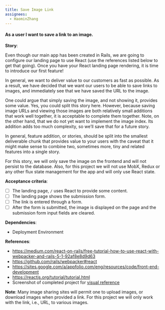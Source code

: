 ```yaml
---
title: Save Image Link
assignees:
  - HaominZhang
---
```


#### As a user I want to save a link to an image.

__Story__:

Even though our main app has been created in Rails, we are going to configure our 
landing page to use React (use the references listed below to get that going). 
Once you have your React landing page rendering, it is time
to introduce our first feature! 

In general, we want to deliver value to our
customers as fast as possible. As a result, we have decided that we want our
users to be able to save links to images, and immediately see that we have
saved the URL to the image.

One could argue that simply saving the image, and not showing it, provides some
value. Yes, you could split this story here. However, because saving image URLs
and viewing those images are both relatively small additions that work well
together, it is acceptable to complete them together. Note, on the other hand,
that we do not yet want to implement the image index. Its addition adds too
much complexity, so we’ll save that for a future story.

In general, feature addition, or stories, should be split into the smallest
deliverable chunk that provides value to your users with the caveat that it
might make sense to combine two, sometimes more, tiny and related features into
a single story.

For this story, we will only save the image on the frontend and will not persist to the database. Also, for this project 
we will not use MobX, Redux or any other flux state management for the app and will only use React state.

__Acceptance criteria__:
- [ ] The landing page, `/` uses React to provide some content.
- [ ] The landing page shows the submission form.
- [ ] The link is entered through a form.
- [ ] After the form is submitted, the image is displayed on the page and the submission form input fields are cleared.

__Dependencies__:
- Deployment Environment

__References__:
* https://medium.com/react-on-rails/free-tutorial-how-to-use-react-with-webpacker-and-rails-5-1-92af8e8d9d63
* https://github.com/rails/webpacker#react
* https://sites.google.com/a/appfolio.com/eng/resources/code/front-end-development
* https://reactjs.org/tutorial/tutorial.html
* Screenshot of completed project for <a href="../images/completed-screenshot.png" target="_blank">visual reference</a>

__Note__: Many image sharing sites will permit one to upload images, or
download images when provided a link. For this project we will only work with
the link, i.e., URL, to various images.
